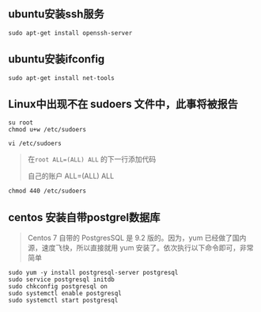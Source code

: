 ## ubuntu安装ssh服务

```
sudo apt-get install openssh-server
```

## ubuntu安装ifconfig

```
sudo apt-get install net-tools
```



## Linux中出现不在 sudoers 文件中，此事将被报告

```
su root
chmod u+w /etc/sudoers
```

```
vi /etc/sudoers
```

> 在`root ALL=(ALL) ALL` 的下一行添加代码
>
> 自己的账户 ALL=(ALL) ALL

```
chmod 440 /etc/sudoers
```



## centos 安装自带postgrel数据库

> Centos 7 自带的 PostgresSQL 是 9.2 版的。因为，yum 已经做了国内源，速度飞快，所以直接就用 yum 安装了。依次执行以下命令即可，非常简单

```
sudo yum -y install postgresql-server postgresql
sudo service postgresql initdb
sudo chkconfig postgresql on
sudo systemctl enable postgresql
sudo systemctl start postgresql
```

